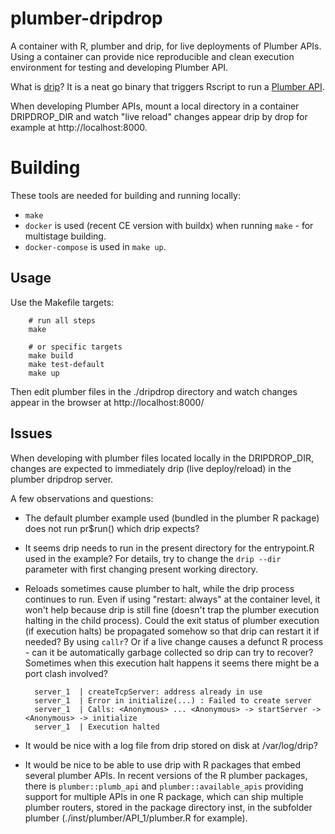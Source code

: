 # plumber-dripdrop

A container with R, plumber and drip, for live deployments of Plumber APIs. Using a container can provide nice reproducible and clean execution environment for testing and developing Plumber API.

What is [drip](https://github.com/siegerts/drip/)? It is a neat go binary that triggers Rscript to run a [Plumber API](https://github.com/rstudio/plumber). 

When developing Plumber APIs, mount a local directory in a container DRIPDROP_DIR and watch "live reload" changes appear drip by drop for example at http://localhost:8000. 

# Building

These tools are needed for building and running locally:

- `make`
- `docker` is used (recent CE version with buildx) when running `make` - for multistage building.
- `docker-compose` is used in `make up`.

## Usage

Use the Makefile targets:

		# run all steps
		make 

		# or specific targets
		make build
		make test-default
		make up

Then edit plumber files in the ./dripdrop directory and watch changes appear in the browser at http://localhost:8000/

## Issues

When developing with plumber files located locally in the DRIPDROP_DIR, changes are expected to immediately drip (live deploy/reload) in the plumber dripdrop server.

A few observations and questions:

- The default plumber example used (bundled in the plumber R package) does not run pr$run() which drip expects?
- It seems drip needs to run in the present directory for the entrypoint.R used in the example? For details, try to change the `drip --dir` parameter with first changing present working directory.
- Reloads sometimes cause plumber to halt, while the drip process continues to run. Even if using "restart: always" at the container level, it won't help because drip is still fine (doesn't trap the plumber execution halting in the child process). Could the exit status of plumber execution (if execution halts) be propagated somehow so that drip can restart it if needed? By using `callr`? Or if a live change causes a defunct R process - can it be automatically garbage collected so drip can try to recover? Sometimes when this execution halt happens it seems there might be a port clash involved?

		server_1  | createTcpServer: address already in use
		server_1  | Error in initialize(...) : Failed to create server
		server_1  | Calls: <Anonymous> ... <Anonymous> -> startServer -> <Anonymous> -> initialize
		server_1  | Execution halted
- It would be nice with a log file from drip stored on disk at /var/log/drip?
- It would be nice to be able to use drip with R packages that embed several plumber APIs. In recent versions of the R plumber packages, there is `plumber::plumb_api` and `plumber::available_apis` providing support for multiple APIs in one R package, which can ship multiple plumber routers, stored in the package directory inst, in the subfolder plumber (./inst/plumber/API_1/plumber.R for example).

